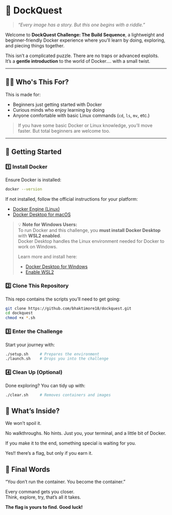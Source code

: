 # 🐳 DockQuest 

> _“Every image has a story. But this one begins with a riddle.”_

Welcome to **DockQuest Challenge: The Build Sequence**, a lightweight and beginner-friendly Docker experience where you’ll learn by doing, exploring, and piecing things together.

This isn’t a complicated puzzle. There are no traps or advanced exploits.  
It’s a **gentle introduction** to the world of Docker.... with a small twist.

---

## 👩‍💻 Who's This For?

This is made for:
- Beginners just getting started with Docker
- Curious minds who enjoy learning by doing
- Anyone comfortable with basic Linux commands (`cd`, `ls`, `mv`, etc.)

> If you have some basic Docker or Linux knowledge, you’ll move faster. But total beginners are welcome too.

---

## 🚀 Getting Started

### 1️⃣ Install Docker

Ensure Docker is installed:

```bash
docker --version
```

If not installed, follow the official instructions for your platform:

  - [Docker Engine (Linux)](https://docs.docker.com/engine/install/)
  - [Docker Desktop for macOS](https://docs.docker.com/desktop/setup/install/mac-install/)    


> 💡 **Note for Windows Users:**  
> To run Docker and this challenge, you **must install Docker Desktop** with **WSL2 enabled**.  
> Docker Desktop handles the Linux environment needed for Docker to work on Windows.  
> 
> Learn more and install here:  
> - [Docker Desktop for Windows](https://docs.docker.com/desktop/install/windows-install/)  
> - [Enable WSL2](https://learn.microsoft.com/en-us/windows/wsl/install)


### 2️⃣ Clone This Repository

This repo contains the scripts you’ll need to get going:

```bash
git clone https://github.com/bhaktimore18/dockquest.git
cd dockquest
chmod +x *.sh
```
### 3️⃣ Enter the Challenge

Start your journey with:

```bash
./setup.sh     # Prepares the environment
./launch.sh    # Drops you into the challenge
```
### 4️⃣ Clean Up (Optional)
Done exploring? You can tidy up with:
```bash
./clear.sh     # Removes containers and images
```

## 🎯 What’s Inside?
We won’t spoil it.

No walkthroughs. No hints.
Just you, your terminal, and a little bit of Docker.

If you make it to the end, something special is waiting for you.

Yes!! there’s a flag, but only if you earn it.

## 💬 Final Words

“You don’t run the container. You become the container.”

Every command gets you closer.  
Think, explore, try, that’s all it takes.

**The flag is yours to find. Good luck!**
